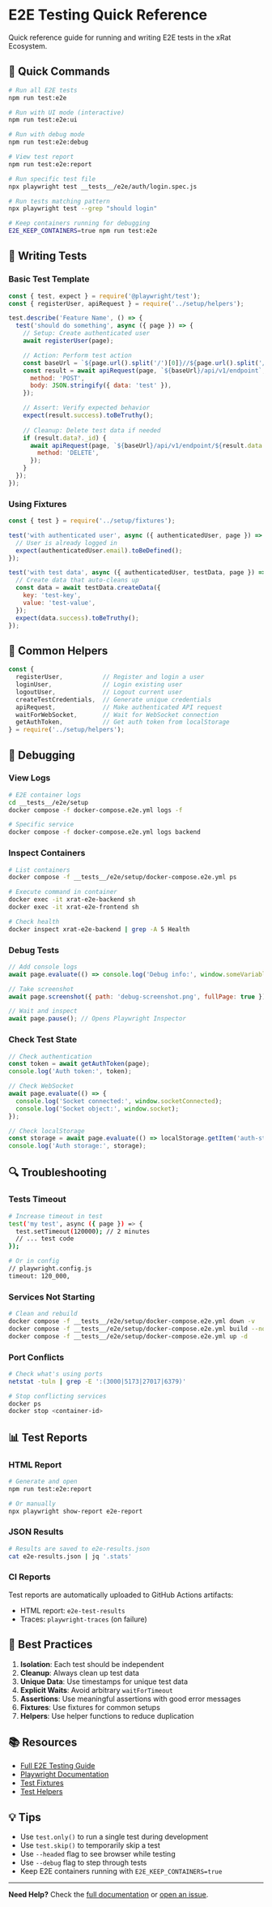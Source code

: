 # E2E Testing Quick Reference

Quick reference guide for running and writing E2E tests in the xRat Ecosystem.

## 🚀 Quick Commands

```bash
# Run all E2E tests
npm run test:e2e

# Run with UI mode (interactive)
npm run test:e2e:ui

# Run with debug mode
npm run test:e2e:debug

# View test report
npm run test:e2e:report

# Run specific test file
npx playwright test __tests__/e2e/auth/login.spec.js

# Run tests matching pattern
npx playwright test --grep "should login"

# Keep containers running for debugging
E2E_KEEP_CONTAINERS=true npm run test:e2e
```

## 📝 Writing Tests

### Basic Test Template

```javascript
const { test, expect } = require('@playwright/test');
const { registerUser, apiRequest } = require('../setup/helpers');

test.describe('Feature Name', () => {
  test('should do something', async ({ page }) => {
    // Setup: Create authenticated user
    await registerUser(page);

    // Action: Perform test action
    const baseUrl = `${page.url().split('/')[0]}//${page.url().split('/')[2]}`;
    const result = await apiRequest(page, `${baseUrl}/api/v1/endpoint`, {
      method: 'POST',
      body: JSON.stringify({ data: 'test' }),
    });

    // Assert: Verify expected behavior
    expect(result.success).toBeTruthy();
    
    // Cleanup: Delete test data if needed
    if (result.data?._id) {
      await apiRequest(page, `${baseUrl}/api/v1/endpoint/${result.data._id}`, {
        method: 'DELETE',
      });
    }
  });
});
```

### Using Fixtures

```javascript
const { test } = require('../setup/fixtures');

test('with authenticated user', async ({ authenticatedUser, page }) => {
  // User is already logged in
  expect(authenticatedUser.email).toBeDefined();
});

test('with test data', async ({ authenticatedUser, testData, page }) => {
  // Create data that auto-cleans up
  const data = await testData.createData({
    key: 'test-key',
    value: 'test-value',
  });
  expect(data.success).toBeTruthy();
});
```

## 🔧 Common Helpers

```javascript
const {
  registerUser,           // Register and login a user
  loginUser,              // Login existing user
  logoutUser,             // Logout current user
  createTestCredentials,  // Generate unique credentials
  apiRequest,             // Make authenticated API request
  waitForWebSocket,       // Wait for WebSocket connection
  getAuthToken,           // Get auth token from localStorage
} = require('../setup/helpers');
```

## 🐛 Debugging

### View Logs

```bash
# E2E container logs
cd __tests__/e2e/setup
docker compose -f docker-compose.e2e.yml logs -f

# Specific service
docker compose -f docker-compose.e2e.yml logs backend
```

### Inspect Containers

```bash
# List containers
docker compose -f __tests__/e2e/setup/docker-compose.e2e.yml ps

# Execute command in container
docker exec -it xrat-e2e-backend sh
docker exec -it xrat-e2e-frontend sh

# Check health
docker inspect xrat-e2e-backend | grep -A 5 Health
```

### Debug Tests

```javascript
// Add console logs
await page.evaluate(() => console.log('Debug info:', window.someVariable));

// Take screenshot
await page.screenshot({ path: 'debug-screenshot.png', fullPage: true });

// Wait and inspect
await page.pause(); // Opens Playwright Inspector
```

### Check Test State

```javascript
// Check authentication
const token = await getAuthToken(page);
console.log('Auth token:', token);

// Check WebSocket
await page.evaluate(() => {
  console.log('Socket connected:', window.socketConnected);
  console.log('Socket object:', window.socket);
});

// Check localStorage
const storage = await page.evaluate(() => localStorage.getItem('auth-storage'));
console.log('Auth storage:', storage);
```

## 🔍 Troubleshooting

### Tests Timeout

```bash
# Increase timeout in test
test('my test', async ({ page }) => {
  test.setTimeout(120000); // 2 minutes
  // ... test code
});

# Or in config
// playwright.config.js
timeout: 120_000,
```

### Services Not Starting

```bash
# Clean and rebuild
docker compose -f __tests__/e2e/setup/docker-compose.e2e.yml down -v
docker compose -f __tests__/e2e/setup/docker-compose.e2e.yml build --no-cache
docker compose -f __tests__/e2e/setup/docker-compose.e2e.yml up -d
```

### Port Conflicts

```bash
# Check what's using ports
netstat -tuln | grep -E ':(3000|5173|27017|6379)'

# Stop conflicting services
docker ps
docker stop <container-id>
```

## 📊 Test Reports

### HTML Report

```bash
# Generate and open
npm run test:e2e:report

# Or manually
npx playwright show-report e2e-report
```

### JSON Results

```bash
# Results are saved to e2e-results.json
cat e2e-results.json | jq '.stats'
```

### CI Reports

Test reports are automatically uploaded to GitHub Actions artifacts:
- HTML report: `e2e-test-results`
- Traces: `playwright-traces` (on failure)

## 🎯 Best Practices

1. **Isolation**: Each test should be independent
2. **Cleanup**: Always clean up test data
3. **Unique Data**: Use timestamps for unique test data
4. **Explicit Waits**: Avoid arbitrary `waitForTimeout`
5. **Assertions**: Use meaningful assertions with good error messages
6. **Fixtures**: Use fixtures for common setups
7. **Helpers**: Use helper functions to reduce duplication

## 📚 Resources

- [Full E2E Testing Guide](__tests__/e2e/README.md)
- [Playwright Documentation](https://playwright.dev/)
- [Test Fixtures](__tests__/e2e/setup/fixtures.js)
- [Test Helpers](__tests__/e2e/setup/helpers.js)

## 💡 Tips

- Use `test.only()` to run a single test during development
- Use `test.skip()` to temporarily skip a test
- Use `--headed` flag to see browser while testing
- Use `--debug` flag to step through tests
- Keep E2E containers running with `E2E_KEEP_CONTAINERS=true`

---

**Need Help?** Check the [full documentation](__tests__/e2e/README.md) or [open an issue](https://github.com/xLabInternet/xRatEcosystem/issues).
